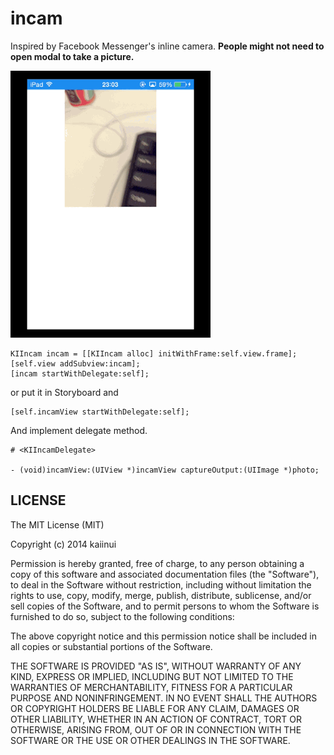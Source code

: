 incam
=====

Inspired by Facebook Messenger's inline camera. **People might not need to open modal to take a picture.**

![](https://raw.githubusercontent.com/kaiinui/incam/master/KIIncamSS.gif)

```objc
KIIncam incam = [[KIIncam alloc] initWithFrame:self.view.frame];
[self.view addSubview:incam];
[incam startWithDelegate:self];
```

or put it in Storyboard and

```objc
[self.incamView startWithDelegate:self];
```

And implement delegate method.

```objc
# <KIIncamDelegate>

- (void)incamView:(UIView *)incamView captureOutput:(UIImage *)photo;
```

LICENSE
---

The MIT License (MIT)

Copyright (c) 2014 kaiinui

Permission is hereby granted, free of charge, to any person obtaining a copy
of this software and associated documentation files (the "Software"), to deal
in the Software without restriction, including without limitation the rights
to use, copy, modify, merge, publish, distribute, sublicense, and/or sell
copies of the Software, and to permit persons to whom the Software is
furnished to do so, subject to the following conditions:

The above copyright notice and this permission notice shall be included in all
copies or substantial portions of the Software.

THE SOFTWARE IS PROVIDED "AS IS", WITHOUT WARRANTY OF ANY KIND, EXPRESS OR
IMPLIED, INCLUDING BUT NOT LIMITED TO THE WARRANTIES OF MERCHANTABILITY,
FITNESS FOR A PARTICULAR PURPOSE AND NONINFRINGEMENT. IN NO EVENT SHALL THE
AUTHORS OR COPYRIGHT HOLDERS BE LIABLE FOR ANY CLAIM, DAMAGES OR OTHER
LIABILITY, WHETHER IN AN ACTION OF CONTRACT, TORT OR OTHERWISE, ARISING FROM,
OUT OF OR IN CONNECTION WITH THE SOFTWARE OR THE USE OR OTHER DEALINGS IN THE
SOFTWARE.
